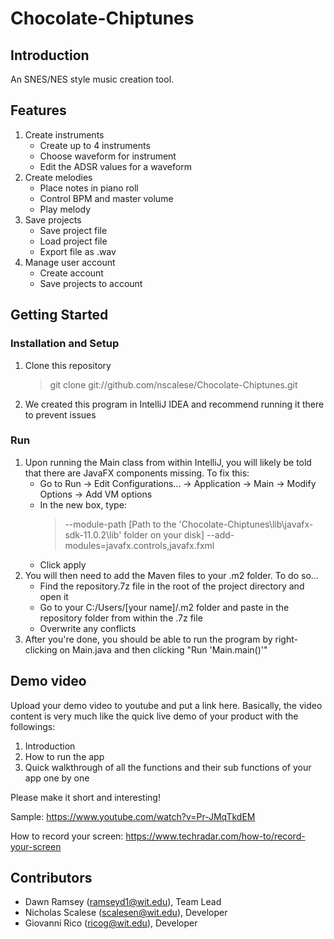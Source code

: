 # Chocolate-Chiptunes

## Introduction

An SNES/NES style music creation tool.

## Features
1. Create instruments
	* Create up to 4 instruments
	* Choose waveform for instrument
	* Edit the ADSR values for a waveform
2. Create melodies
	* Place notes in piano roll
	* Control BPM and master volume
	* Play melody
3. Save projects
	* Save project file
	* Load project file
	* Export file as .wav
4. Manage user account
	* Create account
	* Save projects to account

## Getting Started
### Installation and Setup
1. Clone this repository
	> git clone git://github.com/nscalese/Chocolate-Chiptunes.git
2. We created this program in IntelliJ IDEA and recommend running it there to prevent issues
	
### Run
1. Upon running the Main class from within IntelliJ, you will likely be told that there are JavaFX components missing. To fix this:
	* Go to Run -> Edit Configurations... -> Application -> Main -> Modify Options -> Add VM options
	* In the new box, type: 
		> --module-path [Path to the 'Chocolate-Chiptunes\lib\javafx-sdk-11.0.2\lib' folder on your disk] --add-modules=javafx.controls,javafx.fxml
	* Click apply
2. You will then need to add the Maven files to your .m2 folder. To do so...
	* Find the repository.7z file in the root of the project directory and open it
	* Go to your C:/Users/[your name]/.m2 folder and paste in the repository folder from within the .7z file
	* Overwrite any conflicts
3. After you're done, you should be able to run the program by right-clicking on Main.java and then clicking "Run 'Main.main()'"
## Demo video

Upload your demo video to youtube and put a link here. Basically, the video content is very much like the quick live demo of your product with the followings:
1. Introduction
2. How to run the app
3. Quick walkthrough of all the functions and their sub functions of your app one by one

Please make it short and interesting!

Sample: https://www.youtube.com/watch?v=Pr-JMqTkdEM

How to record your screen: https://www.techradar.com/how-to/record-your-screen

## Contributors

* Dawn Ramsey (ramseyd1@wit.edu), Team Lead
* Nicholas Scalese (scalesen@wit.edu), Developer
* Giovanni Rico (ricog@wit.edu), Developer